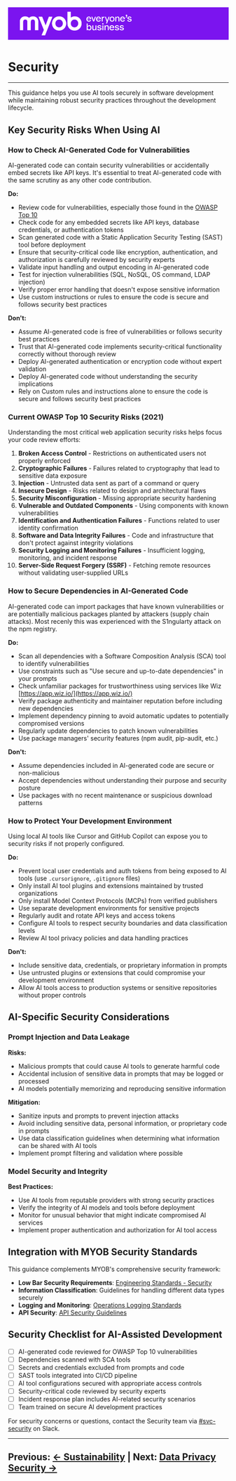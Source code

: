 ![MYOB Banner](../../assets/images/myob-banner.png)
---


# Security

---

This guidance helps you use AI tools securely in software development while maintaining robust security practices throughout the development lifecycle.

## Key Security Risks When Using AI

### How to Check AI-Generated Code for Vulnerabilities

AI-generated code can contain security vulnerabilities or accidentally embed secrets like API keys. It's essential to treat AI-generated code with the same scrutiny as any other code contribution.

**Do:**
- Review code for vulnerabilities, especially those found in the [OWASP Top 10](https://owasp.org/Top10/)
- Check code for any embedded secrets like API keys, database credentials, or authentication tokens
- Scan generated code with a Static Application Security Testing (SAST) tool before deployment
- Ensure that security-critical code like encryption, authentication, and authorization is carefully reviewed by security experts
- Validate input handling and output encoding in AI-generated code
- Test for injection vulnerabilities (SQL, NoSQL, OS command, LDAP injection)
- Verify proper error handling that doesn't expose sensitive information
- Use custom instructions or rules to ensure the code is secure and follows security best practices

**Don't:**
- Assume AI-generated code is free of vulnerabilities or follows security best practices
- Trust that AI-generated code implements security-critical functionality correctly without thorough review
- Deploy AI-generated authentication or encryption code without expert validation
- Deploy AI-generated code without understanding the security implications
- Rely on Custom rules and instructions alone to ensure the code is secure and follows security best practices

### Current OWASP Top 10 Security Risks (2021)

Understanding the most critical web application security risks helps focus your code review efforts:

1. **Broken Access Control** - Restrictions on authenticated users not properly enforced
2. **Cryptographic Failures** - Failures related to cryptography that lead to sensitive data exposure
3. **Injection** - Untrusted data sent as part of a command or query
4. **Insecure Design** - Risks related to design and architectural flaws
5. **Security Misconfiguration** - Missing appropriate security hardening
6. **Vulnerable and Outdated Components** - Using components with known vulnerabilities
7. **Identification and Authentication Failures** - Functions related to user identity confirmation
8. **Software and Data Integrity Failures** - Code and infrastructure that don't protect against integrity violations
9. **Security Logging and Monitoring Failures** - Insufficient logging, monitoring, and incident response
10. **Server-Side Request Forgery (SSRF)** - Fetching remote resources without validating user-supplied URLs

### How to Secure Dependencies in AI-Generated Code

AI-generated code can import packages that have known vulnerabilities or are potentially malicious packages planted by attackers (supply chain attacks). Most recenly this was experienced with the S1ngularty attack on the npm registry.

**Do:**
- Scan all dependencies with a Software Composition Analysis (SCA) tool to identify vulnerabilities
- Use constraints such as "Use secure and up-to-date dependencies" in your prompts
- Check unfamiliar packages for trustworthiness using services like Wiz [https://app.wiz.io/](https://app.wiz.io/)
- Verify package authenticity and maintainer reputation before including new dependencies
- Implement dependency pinning to avoid automatic updates to potentially compromised versions
- Regularly update dependencies to patch known vulnerabilities
- Use package managers' security features (npm audit, pip-audit, etc.)

**Don't:**
- Assume dependencies included in AI-generated code are secure or non-malicious
- Accept dependencies without understanding their purpose and security posture
- Use packages with no recent maintenance or suspicious download patterns

### How to Protect Your Development Environment

Using local AI tools like Cursor and GitHub Copilot can expose you to security risks if not properly configured.

**Do:**
- Prevent local user credentials and auth tokens from being exposed to AI tools (use `.cursorignore`, `.gitignore` files)
- Only install AI tool plugins and extensions maintained by trusted organizations
- Only install Model Context Protocols (MCPs) from verified publishers
- Use separate development environments for sensitive projects
- Regularly audit and rotate API keys and access tokens
- Configure AI tools to respect security boundaries and data classification levels
- Review AI tool privacy policies and data handling practices

**Don't:**
- Include sensitive data, credentials, or proprietary information in prompts
- Use untrusted plugins or extensions that could compromise your development environment
- Allow AI tools access to production systems or sensitive repositories without proper controls

## AI-Specific Security Considerations

### Prompt Injection and Data Leakage

**Risks:**
- Malicious prompts that could cause AI tools to generate harmful code
- Accidental inclusion of sensitive data in prompts that may be logged or processed
- AI models potentially memorizing and reproducing sensitive information

**Mitigation:**
- Sanitize inputs and prompts to prevent injection attacks
- Avoid including sensitive data, personal information, or proprietary code in prompts
- Use data classification guidelines when determining what information can be shared with AI tools
- Implement prompt filtering and validation where possible

### Model Security and Integrity

**Best Practices:**
- Use AI tools from reputable providers with strong security practices
- Verify the integrity of AI models and tools before deployment
- Monitor for unusual behavior that might indicate compromised AI services
- Implement proper authentication and authorization for AI tool access

## Integration with MYOB Security Standards

This guidance complements MYOB's comprehensive security framework:

- **Low Bar Security Requirements**: [Engineering Standards - Security](../standards/security.md)
- **Information Classification**: Guidelines for handling different data types securely
- **Logging and Monitoring**: [Operations Logging Standards](../operations/logging.md)
- **API Security**: [API Security Guidelines](../apis/api-security/README.md)

## Security Checklist for AI-Assisted Development

- [ ] AI-generated code reviewed for OWASP Top 10 vulnerabilities
- [ ] Dependencies scanned with SCA tools
- [ ] Secrets and credentials excluded from prompts and code
- [ ] SAST tools integrated into CI/CD pipeline
- [ ] AI tool configurations secured with appropriate access controls
- [ ] Security-critical code reviewed by security experts
- [ ] Incident response plan includes AI-related security scenarios
- [ ] Team trained on secure AI development practices

For security concerns or questions, contact the Security team via [#svc-security](https://myob.slack.com/messages/CANT8SKFY) on Slack.

---
**Previous:** [← Sustainability](sustainability.md) | **Next:** [Data Privacy Security →](data-privacy-security.md)
---
